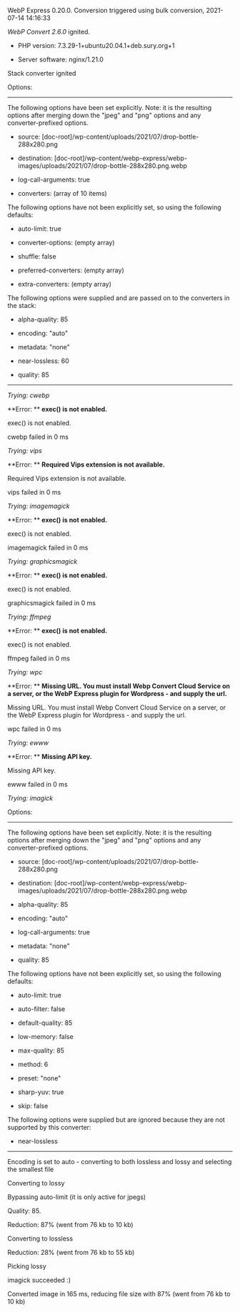 WebP Express 0.20.0. Conversion triggered using bulk conversion, 2021-07-14 14:16:33

*WebP Convert 2.6.0*  ignited.
- PHP version: 7.3.29-1+ubuntu20.04.1+deb.sury.org+1
- Server software: nginx/1.21.0

Stack converter ignited

Options:
------------
The following options have been set explicitly. Note: it is the resulting options after merging down the "jpeg" and "png" options and any converter-prefixed options.
- source: [doc-root]/wp-content/uploads/2021/07/drop-bottle-288x280.png
- destination: [doc-root]/wp-content/webp-express/webp-images/uploads/2021/07/drop-bottle-288x280.png.webp
- log-call-arguments: true
- converters: (array of 10 items)

The following options have not been explicitly set, so using the following defaults:
- auto-limit: true
- converter-options: (empty array)
- shuffle: false
- preferred-converters: (empty array)
- extra-converters: (empty array)

The following options were supplied and are passed on to the converters in the stack:
- alpha-quality: 85
- encoding: "auto"
- metadata: "none"
- near-lossless: 60
- quality: 85
------------


*Trying: cwebp* 

**Error: ** **exec() is not enabled.** 
exec() is not enabled.
cwebp failed in 0 ms

*Trying: vips* 

**Error: ** **Required Vips extension is not available.** 
Required Vips extension is not available.
vips failed in 0 ms

*Trying: imagemagick* 

**Error: ** **exec() is not enabled.** 
exec() is not enabled.
imagemagick failed in 0 ms

*Trying: graphicsmagick* 

**Error: ** **exec() is not enabled.** 
exec() is not enabled.
graphicsmagick failed in 0 ms

*Trying: ffmpeg* 

**Error: ** **exec() is not enabled.** 
exec() is not enabled.
ffmpeg failed in 0 ms

*Trying: wpc* 

**Error: ** **Missing URL. You must install Webp Convert Cloud Service on a server, or the WebP Express plugin for Wordpress - and supply the url.** 
Missing URL. You must install Webp Convert Cloud Service on a server, or the WebP Express plugin for Wordpress - and supply the url.
wpc failed in 0 ms

*Trying: ewww* 

**Error: ** **Missing API key.** 
Missing API key.
ewww failed in 0 ms

*Trying: imagick* 

Options:
------------
The following options have been set explicitly. Note: it is the resulting options after merging down the "jpeg" and "png" options and any converter-prefixed options.
- source: [doc-root]/wp-content/uploads/2021/07/drop-bottle-288x280.png
- destination: [doc-root]/wp-content/webp-express/webp-images/uploads/2021/07/drop-bottle-288x280.png.webp
- alpha-quality: 85
- encoding: "auto"
- log-call-arguments: true
- metadata: "none"
- quality: 85

The following options have not been explicitly set, so using the following defaults:
- auto-limit: true
- auto-filter: false
- default-quality: 85
- low-memory: false
- max-quality: 85
- method: 6
- preset: "none"
- sharp-yuv: true
- skip: false

The following options were supplied but are ignored because they are not supported by this converter:
- near-lossless
------------

Encoding is set to auto - converting to both lossless and lossy and selecting the smallest file

Converting to lossy
Bypassing auto-limit (it is only active for jpegs)
Quality: 85. 
Reduction: 87% (went from 76 kb to 10 kb)

Converting to lossless
Reduction: 28% (went from 76 kb to 55 kb)

Picking lossy
imagick succeeded :)

Converted image in 165 ms, reducing file size with 87% (went from 76 kb to 10 kb)
